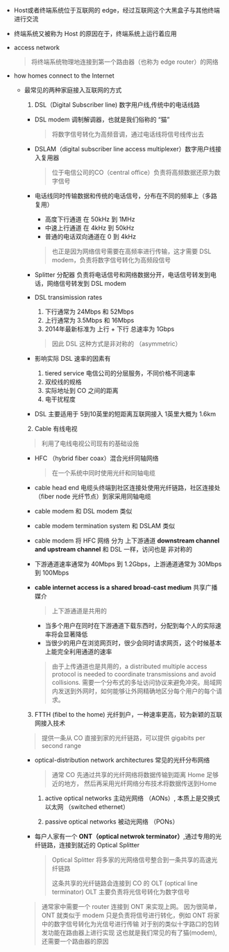 - Host或者终端系统位于互联网的 edge，经过互联网这个大黑盒子与其他终端进行交流

- 终端系统又被称为 Host 的原因在于，终端系统上运行着应用

- access network

  > 将终端系统物理地连接到第一个路由器（也称为 edge router）的网络

- how homes connect to the Internet

  - 最常见的两种家庭接入互联网的方式

    1. DSL（Digital Subscriber line) 数字用户线,传统中的电话线路

      - DSL modem 调制解调器，也就是我们俗称的 “猫”

        > 将数字信号转化为高频音调，通过电话线将信号线传出去

      - DSLAM（digital subscriber line access multiplexer）数字用户线接入复用器

        > 位于电信公司的CO（central office）负责将高频数据还原为数字信号

      - 电话线同时传输数据和传统的电话信号，分布在不同的频率上（多路复用）

        - 高度下行通道 在 50kHz 到 1MHz
        - 中速上行通道 在 4kHz 到 50kHz
        - 普通的电话双向通道在 0 到 4kHz

        > 也正是因为网络信号需要在高频率进行传输，这才需要 DSL modem，负责将数字信号转化为高频段信号

      - Splitter 分配器 负责将电话信号和网络数据分开，电话信号转发到电话，网络信号转发到 DSL modem

      - DSL transimission rates

        1. 下行通常为 24Mbps 和 52Mbps
        2. 上行通常为 3.5Mbps 和 16Mbps
        2. 2014年最新标准为 上行 + 下行 总速率为 1Gbps

        > 因此 DSL 这种方式是非对称的 （asymmetric）

      - 影响实际 DSL 速率的因素有

        1. tiered service 电信公司的分层服务，不同价格不同速率
        2. 双绞线的规格
        3. 实际地址到 CO 之间的距离
        4. 电干扰程度

      - DSL 主要适用于 5到10英里的短距离互联网接入 1英里大概为 1.6km

    2. Cable 有线电视

      > 利用了电线电视公司现有的基础设施

      - HFC （hybrid fiber coax）混合光纤同轴网络

        > 在一个系统中同时使用光纤和同轴电缆

      - cable head end 电缆头终端到社区连接处使用光纤链路，社区连接处（fiber node 光纤节点）到家采用同轴电缆

      - cable modem 和 DSL modem 类似

      - cable modem termination system 和 DSLAM 类似

      - cable modem 将 HFC 网络 分为 上下游通道 **downstream channel and upstream channel**
        和 DSL 一样，访问也是 非对称的

      - 下游通道速率通常为 40Mbps 到 1.2Gbps，上游通道通常为 30Mbps 到 100Mbps

      - **cable internet access is a shared broad-cast medium** 共享广播媒介

        > 上下游通道是共用的

          - 当多个用户在同时在下游通道下载东西时，分配到每个人的实际速率将会显著降低
          - 当很少的用户在浏览网页时，很少会同时请求网页，这个时候基本上能完全利用通道的速率

        > 由于上传通道也是共用的，a distributed multiple access protocol is needed to coordinate transmissions and avoid collisions.
          需要一个分布式的多址访问协议来避免冲突。局域网内发送到外网时，如何能够让外网精确地区分每个用户的每个请求。

    3. FTTH (fibel to the home) 光纤到户，一种速率更高，较为新颖的互联网接入技术

      > 提供一条从 CO 直接到家的光纤链路，可以提供 gigabits per second range

      - optical-distribution network architectures 常见的光纤分布网络

        > 通常 CO 先通过共享的光纤网络将数据传输到距离 Home 足够近的地方，
          然后再采用光纤网络分布技术将数据传送到Home

        1. active optical networks 主动光网络 （AONs）, 本质上是交换式以太网 （switched ethernet）

        2. passive optical networks 被动光网络 （PONs）

      - 每户人家有一个 **ONT（optical netwrok terminator）**,通过专用的光纤链路，连接到就近的 Optical Splitter

        > Optical Splitter 将多家的光网络信号整合到一条共享的高速光纤链路
        >
        > 这条共享的光纤链路会连接到 CO 的 OLT (optical line terminator)
        > OLT 主要负责将光信号转化为数字信号

      > 通常家中需要一个 router 连接到 ONT 来实现上网。
      > 因为很简单，ONT 就类似于 modem 只是负责将信号进行转化，例如 ONT 将家中的数字信号转化为光信号进行传输
      > 对于别的类似十字路口的包转发功能在路由器上进行实现
      > 这也就是我们常见的有了猫(modem),还需要一个路由器的原因



